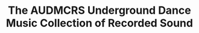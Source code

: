 ---
ee_id_thing: '2217'
site: '1'
type: '2'
inv_num: 2011-156
add_credit:
url: 2011-156-audmcrs-installation
title: The AUDMCRS Underground Dance Music Collection of Recorded Sound
year: '2012'
display_year: '2011'
medium: '800+ trance records, MARC formatted database. '
dims: Variable
pitch: "​Professionally archived collection of trance records."
ps: ​This is a collection of about 900 or so trance records I acquired from <a href="http://en.wikipedia.org/wiki/Joshua_Topolsky"
  target="_blank">a retired trance DJ</a> in 2011. The records were professionally
  cataloged and archived over the course of a year. Each record was bar coded, and
  these bar codes provided the inventory numbers tying them into a MARC standard database,
  as well as a hi-resolution database images of each record. This “collection” is
  toured. ps - I made a website for it as well.
live_url: http://audmcrs.coryarcangel.com/
youtube:
related_code:
imgs: carnegie-pittsburgh-2012-09-install-14-database-TL.jpg,AUDMCRS-2011-156-detail-Heart-02-database-SM.jpg,AUDMCRS-2011-156-detail-Heart-01-database-SM.jpg,AUDMCRS-2011-156-binders-database-ih.jpg,AUDMCRS-2011-156-detail-Heart-03-database-SM.jpg,AUDMCRS-2011-156-detail-Heart-05-database-SM.jpg,AUDMCRS-2011-156-detail-Heart-04-database-SM.jpg,AUDMCRS-2011-156-install-Carnegie-02-database-TL.jpg,AUDMCRS-2011-156-install-DHC-01-database-RMT.jpg,AUDMCRS-2011-156-install-Carnegie-01-database-TL.jpg,AUDMCRS-2011-156-install-DHC-02-database-RMT.jpg,AUDMCRS-2011-156-install-Heart-01-database-SM.jpg,AUDMCRS-2011-156-install-Heart-02-database-SM.jpg,AUDMCRS-2011-156-install-ropac-01-database.jpg,AUDMCRS-2011-156-install-ropac-02-database.jpg,AUDMCRS-2011-156-install-ropac-03-database.jpg,AUDMCRS-2011-156-install-ropac-04-database.jpg
subheading: "(Installation)"
download:
commission:
related: |-
  [2228] [2012-065-audmcrs-essay] 2012-065 AUDMCRS Essay
  [2242] [2013-063-audmcrs-website] 2013-063 AUDMCRS website
layout: things-i-made
---